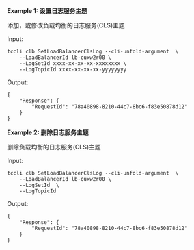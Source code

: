 **Example 1: 设置日志服务主题**

添加，或修改负载均衡的日志服务(CLS)主题

Input: 

```
tccli clb SetLoadBalancerClsLog --cli-unfold-argument  \
    --LoadBalancerId lb-cuxw2r00 \
    --LogSetId xxxx-xx-xx-xx-xxxxxxxx \
    --LogTopicId xxxx-xx-xx-xx-yyyyyyyy
```

Output: 
```
{
    "Response": {
        "RequestId": "78a40898-8210-44c7-8bc6-f83e50878d12"
    }
}
```

**Example 2: 删除日志服务主题**

删除负载均衡的日志服务(CLS)主题

Input: 

```
tccli clb SetLoadBalancerClsLog --cli-unfold-argument  \
    --LoadBalancerId lb-cuxw2r00 \
    --LogSetId  \
    --LogTopicId 
```

Output: 
```
{
    "Response": {
        "RequestId": "78a40898-8210-44c7-8bc6-f83e50878d12"
    }
}
```

